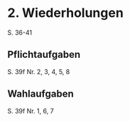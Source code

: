 # 2. Wiederholungen
S. 36-41
## Pflichtaufgaben
S. 39f Nr. 2, 3, 4, 5, 8
## Wahlaufgaben
S. 39f Nr. 1, 6, 7